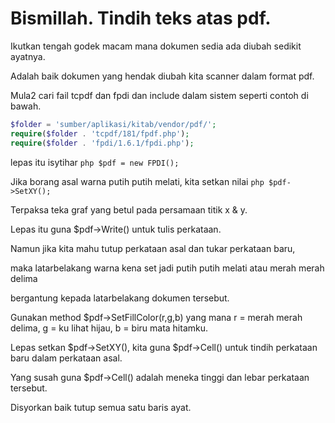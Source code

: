 # Bismillah. Tindih teks atas pdf.

Ikutkan tengah godek macam mana dokumen sedia ada diubah sedikit ayatnya.

Adalah baik dokumen yang hendak diubah kita scanner dalam format pdf.

Mula2 cari fail tcpdf dan fpdi dan include dalam sistem seperti contoh di bawah.

```php
$folder = 'sumber/aplikasi/kitab/vendor/pdf/';
require($folder . 'tcpdf/181/fpdf.php');
require($folder . 'fpdi/1.6.1/fpdi.php');
```

lepas itu isytihar ```php $pdf = new FPDI(); ```

Jika borang asal warna putih putih melati, kita setkan nilai 
```php $pdf->SetXY();```

Terpaksa teka graf yang betul pada persamaan titik x & y.

Lepas itu guna $pdf->Write() untuk tulis perkataan.

Namun jika kita mahu tutup perkataan asal dan tukar perkataan baru, 

maka latarbelakang warna kena set jadi putih putih melati atau merah merah delima

bergantung kepada latarbelakang dokumen tersebut.

Gunakan method $pdf->SetFillColor(r,g,b) yang mana
r = merah merah delima, 
g = ku lihat hijau, 
b = biru mata hitamku.

Lepas setkan $pdf->SetXY(), kita guna $pdf->Cell() untuk tindih perkataan baru dalam perkataan asal.

Yang susah guna $pdf->Cell() adalah meneka tinggi dan lebar perkataan tersebut.

Disyorkan baik tutup semua satu baris ayat.
